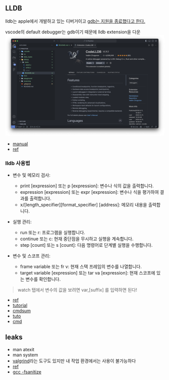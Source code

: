 ## LLDB

lldb는 apple에서 개발하고 있는 디버거이고 [gdb는 지원을 종료했다고 한다.](https://stackoverflow.com/questions/67310123/how-to-install-gdb-on-mac-m1-apple-silicon)

vscode의 default debugger는 gdb이기 때문에 lldb extension을 다운
![](../img/lldb.png)
- [manual](https://github.com/vadimcn/codelldb/blob/master/MANUAL.md)
- [ref](https://velog.io/@hye0n/Mac-%ED%99%98%EA%B2%BD-vscode-%EC%97%90%EC%84%9C-C%EC%96%B8%EC%96%B4-%EA%B0%9C%EB%B0%9C%ED%99%98%EA%B2%BD-%EC%84%B8%ED%8C%85-feat.%EB%94%94%EB%B2%84%EA%B9%85)

### lldb 사용법
- 변수 및 메모리 검사:
	- print [expression] 또는 p [expression]: 변수나 식의 값을 출력합니다.
	- expression [expression] 또는 expr [expression]: 변수나 식을 평가하여 결과를 출력합니다.
	- x/[length_specifier][format_specifier] [address]: 메모리 내용을 출력합니다.

- 실행 관리:
	- run 또는 r: 프로그램을 실행합니다.
	- continue 또는 c: 현재 중단점을 무시하고 실행을 계속합니다.
	- step [count] 또는 s [count]: 다음 명령어로 단계별 실행을 수행합니다.

- 변수 및 스코프 관리:
	- frame variable 또는 fr v: 현재 스택 프레임의 변수를 나열합니다.
	- target variable [expression] 또는 tar va [expression]: 현재 스코프에 있는 변수를 확인합니다.

> watch 탭에서 변수의 값을 보려면 var,[suffix] 를 입력하면 된다!

- [ref](https://hyeyoo.com/64)
- [tutorial](https://aaronbloomfield.github.io/pdr/tutorials/02-lldb/index.html)
- [cmdsum](https://aaronbloomfield.github.io/pdr/docs/lldb_summary.html)
- [tuto](https://lldb.llvm.org/use/tutorial.html)
- [cmd](https://lldb.llvm.org/use/map.html)

## leaks

- man atexit
- man system
- [valgrind](https://github.com/LouisBrunner/valgrind-macos)라는 도구도 있지만 내 작업 환경에서는 사용이 불가능하다
- [ref](https://velog.io/@taelee/C-%EB%A9%94%EB%AA%A8%EB%A6%AC-%EB%88%84%EC%88%98-%EA%B2%80%EC%82%AC%ED%95%98%EA%B8%B0)
- [gcc -fsanitize](https://gcc.gnu.org/onlinedocs/gcc/Instrumentation-Options.html)

